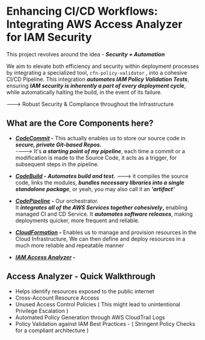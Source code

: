 # Enhancing CI/CD Workflows: Integrating AWS Access Analyzer for IAM Security

This project revolves around the idea - **_Security + Automation_**  

We aim to elevate both efficiency and security within deployment processes by integrating a specialized tool, `cfn-policy-validator` , into a cohesive CI/CD Pipeline. This integration _**automates IAM Policy Validation Tests**_, ensuring **_IAM security is inherently a part of every deployment cycle_**, while automatically halting the build, in the event of its failure.  

---> Robust Security & Compliance throughout the Infrastructure


## What are the Core Components here?

 - **_<ins>CodeCommit</ins> -_**
This actually enables us to store our source code in **_secure, private Git-based Repos._**  
----> It's **_a starting point of my pipeline_**,  each time a commit or a modification is made to the Source Code, it acts as a trigger, for subsequent steps in the pipeline. 
  
- **_<ins>CodeBuild</ins> -_**
**_Automates build and test._** ---> it compiles the source code, links the modules, **_bundles necessary libraries into a single standalone package_**, or yeah, you may also call it an **_'artifact'_**

- **_<ins>CodePipeline</ins> -_**
Our orchestrator. </br>
It **_integrates all of the AWS Services together cohesively_,** enabling managed CI and CD Service. It **_automates software releases_**, making deployments quicker, more frequent and reliable.

- **_<ins>CloudFormation</ins> -_** Enables us to manage and provision resources in the Cloud Infrastructure, 
We can then define and deploy resources in a much more reliable and repeatable manner 

- **_<ins>IAM Access Analyzer</ins> -_**



## Access Analyzer - Quick Walkthrough

- Helps identify resources exposed to the public internet
- Cross-Account Resource Access
- Unused Access Control Policies ( This might lead to unintentional Privilege Escalation )
- Automated Policy Generation through AWS CloudTrail Logs
- Policy Validation against IAM Best Practices - ( Stringent Policy Checks for a compliant architecture )





